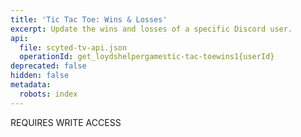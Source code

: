 ```yaml
---
title: 'Tic Tac Toe: Wins & Losses'
excerpt: Update the wins and losses of a specific Discord user.
api:
  file: scyted-tv-api.json
  operationId: get_loydshelpergamestic-tac-toewins1{userId}
deprecated: false
hidden: false
metadata:
  robots: index
---
```

REQUIRES WRITE ACCESS